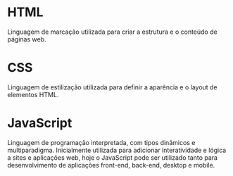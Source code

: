 # HTML
Linguagem de marcação utilizada para criar a estrutura e o conteúdo de páginas web.

# CSS
Linguagem de estilização utilizada para definir a aparência e o layout de elementos HTML.

# JavaScript
Linguagem de programação interpretada, com tipos dinâmicos e multiparadigma. Inicialmente utilizada para adicionar interatividade e lógica a sites e aplicações web, hoje o JavaScript pode ser utilizado tanto para desenvolvimento de aplicações front-end, back-end, desktop e mobile.